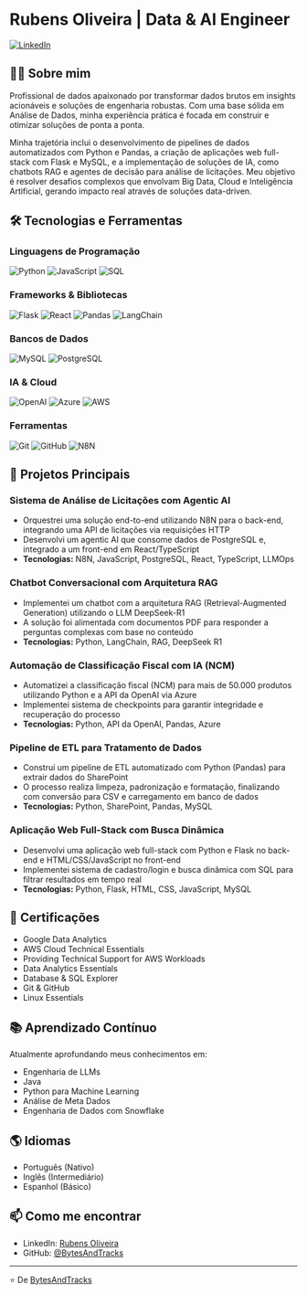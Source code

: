 # Rubens Oliveira | Data & AI Engineer

[![LinkedIn](https://img.shields.io/badge/LinkedIn-0077B5?style=for-the-badge&logo=linkedin&logoColor=white)](https://www.linkedin.com/in/seu-perfil-linkedin/)

## 👨‍💻 Sobre mim

Profissional de dados apaixonado por transformar dados brutos em insights acionáveis e soluções de engenharia robustas. Com uma base sólida em Análise de Dados, minha experiência prática é focada em construir e otimizar soluções de ponta a ponta.

Minha trajetória inclui o desenvolvimento de pipelines de dados automatizados com Python e Pandas, a criação de aplicações web full-stack com Flask e MySQL, e a implementação de soluções de IA, como chatbots RAG e agentes de decisão para análise de licitações. Meu objetivo é resolver desafios complexos que envolvam Big Data, Cloud e Inteligência Artificial, gerando impacto real através de soluções data-driven.

## 🛠️ Tecnologias e Ferramentas

### Linguagens de Programação
![Python](https://img.shields.io/badge/Python-3776AB?style=for-the-badge&logo=python&logoColor=white)
![JavaScript](https://img.shields.io/badge/JavaScript-F7DF1E?style=for-the-badge&logo=javascript&logoColor=black)
![SQL](https://img.shields.io/badge/SQL-4479A1?style=for-the-badge&logo=postgresql&logoColor=white)

### Frameworks & Bibliotecas
![Flask](https://img.shields.io/badge/Flask-000000?style=for-the-badge&logo=flask&logoColor=white)
![React](https://img.shields.io/badge/React-20232A?style=for-the-badge&logo=react&logoColor=61DAFB)
![Pandas](https://img.shields.io/badge/Pandas-150458?style=for-the-badge&logo=pandas&logoColor=white)
![LangChain](https://img.shields.io/badge/LangChain-3178C6?style=for-the-badge&logoColor=white)

### Bancos de Dados
![MySQL](https://img.shields.io/badge/MySQL-4479A1?style=for-the-badge&logo=mysql&logoColor=white)
![PostgreSQL](https://img.shields.io/badge/PostgreSQL-316192?style=for-the-badge&logo=postgresql&logoColor=white)

### IA & Cloud
![OpenAI](https://img.shields.io/badge/OpenAI-412991?style=for-the-badge&logo=openai&logoColor=white)
![Azure](https://img.shields.io/badge/Azure-0078D4?style=for-the-badge&logo=microsoftazure&logoColor=white)
![AWS](https://img.shields.io/badge/AWS-232F3E?style=for-the-badge&logo=amazonaws&logoColor=white)

### Ferramentas
![Git](https://img.shields.io/badge/Git-F05032?style=for-the-badge&logo=git&logoColor=white)
![GitHub](https://img.shields.io/badge/GitHub-100000?style=for-the-badge&logo=github&logoColor=white)
![N8N](https://img.shields.io/badge/N8N-41B883?style=for-the-badge&logoColor=white)

## 🚀 Projetos Principais

### Sistema de Análise de Licitações com Agentic AI
- Orquestrei uma solução end-to-end utilizando N8N para o back-end, integrando uma API de licitações via requisições HTTP
- Desenvolvi um agentic AI que consome dados de PostgreSQL e, integrado a um front-end em React/TypeScript
- **Tecnologias:** N8N, JavaScript, PostgreSQL, React, TypeScript, LLMOps

### Chatbot Conversacional com Arquitetura RAG
- Implementei um chatbot com a arquitetura RAG (Retrieval-Augmented Generation) utilizando o LLM DeepSeek-R1
- A solução foi alimentada com documentos PDF para responder a perguntas complexas com base no conteúdo
- **Tecnologias:** Python, LangChain, RAG, DeepSeek R1

### Automação de Classificação Fiscal com IA (NCM)
- Automatizei a classificação fiscal (NCM) para mais de 50.000 produtos utilizando Python e a API da OpenAI via Azure
- Implementei sistema de checkpoints para garantir integridade e recuperação do processo
- **Tecnologias:** Python, API da OpenAI, Pandas, Azure

### Pipeline de ETL para Tratamento de Dados
- Construí um pipeline de ETL automatizado com Python (Pandas) para extrair dados do SharePoint
- O processo realiza limpeza, padronização e formatação, finalizando com conversão para CSV e carregamento em banco de dados
- **Tecnologias:** Python, SharePoint, Pandas, MySQL

### Aplicação Web Full-Stack com Busca Dinâmica
- Desenvolvi uma aplicação web full-stack com Python e Flask no back-end e HTML/CSS/JavaScript no front-end
- Implementei sistema de cadastro/login e busca dinâmica com SQL para filtrar resultados em tempo real
- **Tecnologias:** Python, Flask, HTML, CSS, JavaScript, MySQL

## 📜 Certificações

- Google Data Analytics
- AWS Cloud Technical Essentials
- Providing Technical Support for AWS Workloads
- Data Analytics Essentials
- Database & SQL Explorer
- Git & GitHub
- Linux Essentials

## 📚 Aprendizado Contínuo

Atualmente aprofundando meus conhecimentos em:
- Engenharia de LLMs
- Java
- Python para Machine Learning
- Análise de Meta Dados
- Engenharia de Dados com Snowflake

## 🌎 Idiomas

- Português (Nativo)
- Inglês (Intermediário)
- Espanhol (Básico)

## 📫 Como me encontrar

- LinkedIn: [Rubens Oliveira](https://www.linkedin.com/in/seu-perfil-linkedin/)
- GitHub: [@BytesAndTracks](https://github.com/BytesAndTracks)

---

⭐️ De [BytesAndTracks](https://github.com/BytesAndTracks)
```
